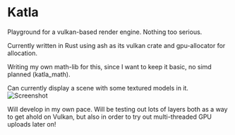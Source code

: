 # Katla
Playground for a vulkan-based render engine. Nothing too serious.

Currently written in Rust using ash as its vulkan crate and gpu-allocator for allocation.

Writing my own math-lib for this, since I want to keep it basic, no simd planned (katla_math).

Can currently display a scene with some textured models in it.
![Screenshot](https://user-images.githubusercontent.com/5653426/132220928-03787654-cadc-474b-a53d-dcad9406f492.png)

Will develop in my own pace. Will be testing out lots of layers both as a way to get ahold on Vulkan, but also in order to try out multi-threaded GPU uploads later on! 
